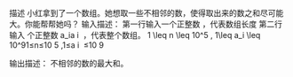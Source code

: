 描述
小红拿到了一个数组。她想取一些不相邻的数，使得取出来的数之和尽可能大。你能帮帮她吗？
输入描述：
第一行输入一个正整数  ，代表数组长度
第二行输入  个正整数 a_ia 
i
​
  ，代表整个数组。
1 \leq n \leq 10^5 , 1\leq a_i \leq 10^91≤n≤10 
5
 ,1≤a 
i
​
 ≤10 
9
 
输出描述：
不相邻的数的最大和。